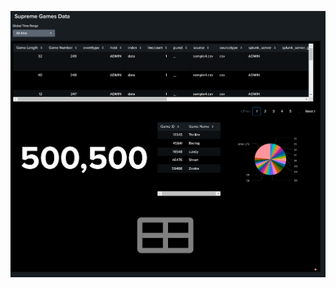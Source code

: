 
![Logo](https://raw.githubusercontent.com/thilak99/supreme-Games/main/appserver/Static/Images/Dashboard_Screenshot.png)


